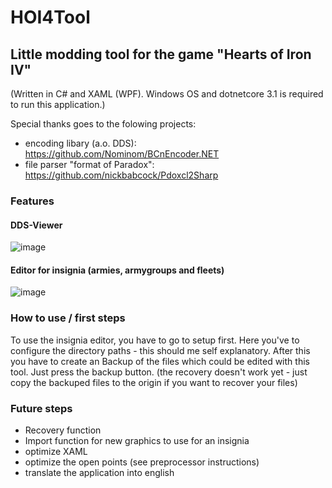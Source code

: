 # HOI4Tool
## Little modding tool for the game "Hearts of Iron IV"
(Written in C# and XAML (WPF). Windows OS and dotnetcore 3.1 is required to run this application.)

Special thanks goes to the folowing projects:
- encoding libary (a.o. DDS): https://github.com/Nominom/BCnEncoder.NET
- file parser "format of Paradox":  https://github.com/nickbabcock/Pdoxcl2Sharp

### Features
#### DDS-Viewer
![image](https://user-images.githubusercontent.com/94912164/143608228-f0da8c1f-5119-4c1f-b06f-c7e15ea381b3.png)

#### Editor for insignia (armies, armygroups and fleets)
![image](https://user-images.githubusercontent.com/94912164/147831839-9bbbdfc4-6536-47f8-9598-6bca2724ff55.png)

### How to use / first steps
To use the insignia editor, you have to go to setup first. Here you've to configure the directory paths - this should me self explanatory. After this you have to create an Backup of the files which could be edited with this tool. Just press the backup button. (the recovery doesn't work yet - just copy the backuped files to the origin if you want to recover your files)

### Future steps

- Recovery function
- Import function for new graphics to use for an insignia
- optimize XAML
- optimize the open points (see preprocessor instructions)
- translate the application into english

